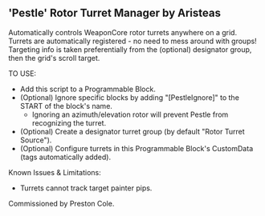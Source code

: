﻿ 'Pestle' Rotor Turret Manager
          by Aristeas
-------------------------------

Automatically controls WeaponCore rotor turrets anywhere on a grid.
Turrets are automatically registered - no need to mess around with groups!
Targeting info is taken preferentially from the (optional) designator group, then the grid's scroll target.


TO USE:
- Add this script to a Programmable Block.
- (Optional) Ignore specific blocks by adding "[PestleIgnore]" to the START of the block's name.
    * Ignoring an azimuth/elevation rotor will prevent Pestle from recognizing the turret.
- (Optional) Create a designator turret group (by default "Rotor Turret Source").
- (Optional) Configure turrets in this Programmable Block's CustomData (tags automatically added).

Known Issues & Limitations:
- Turrets cannot track target painter pips.

Commissioned by Preston Cole.